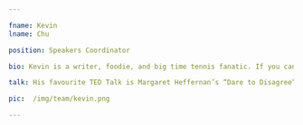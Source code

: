 ```yaml
---

fname: Kevin
lname: Chu

position: Speakers Coordinator

bio: Kevin is a writer, foodie, and big time tennis fanatic. If you can’t reach him, he’s likely stuffing his mouth with pasta and baked goods, or on the courts fighting to the death. During whatever time he has left in the day, you can usually find him napping, reading, or surfing the web for the next great technology to take over his life.

talk: His favourite TED Talk is Margaret Heffernan’s “Dare to Disagree”.

pic:  /img/team/kevin.png

---
```


